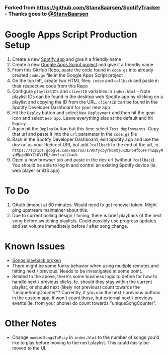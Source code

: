 ### Forked from https://github.com/StanvBaarsen/SpotifyTracker - Thanks goes to [@StanvBaarsen](https://github.com/StanvBaarsen)

# Google Apps Script Production Setup
1. Create a new [Spotify app](https://developer.spotify.com/dashboard/applications/) and give it a friendly name
1. Create a new [Google Apps Script project](https://script.google.com/home/projects/create) and give it a friendly name
1. From this GitHub Repo, paste the code found in  `code.gs` into already created `code.gs` file in the Google Apps Script project
1. On the top left, create two HTML files: `index` and `callback` and paste in their respective code from this Repo
1. Configure `playlistIDs` and `clientID` variables in `index.html` - Note playlist IDs can be found in the desktop web Spotify app by clicking on a playlist and copying the ID from the URL. `clientID` can be found in the Spotify Developer Dashboard for your new app
1. Hit the `Deploy` button and select `New Deployment` and then hit the gear icon and select `Web app`. Leave everything else at the default and hit `Deploy`
1. Again hit the `Deploy` button but this time select `Test deployments`. Copy that url and paste it into the `url` parameter in the `code.gs` file
1. Back in the Spotify Developer Dashboard, edit Spotify app and use the dev url as your Redirect URI, but add `?callback` to the end of the url, ie. `https://script.google.com/macros/s/AKfycbyrkbmXjuR3LPoHfbGFF7hZqEyMyUMpgd0kY7tOViFQ/dev?callback`
1. Open a new browser tab and paste in the dev url (without `?callback`). You should be able to log in and control an existing Spotify device (ie. web player or iOS app)

# To Do
1. OAuth timeout at 60 minutes. Would need to get renewal token. Might ping upstream maintainer about this.
1. Due to current polling design / timing, there is brief playback of the next song before switching playlists. Could possibly use progress updates and set volume immediately before / after song change.

# Known Issues
- [Sonos playback broken](https://community.spotify.com/t5/Spotify-for-Developers/Sonos-speakers-not-showing-in-GET-player-devices/td-p/5175462)
- There might be some funky behavior when using multiple remotes and hitting next / previous. Needs to be investigated at some point. 
- Related to the above, there's some business logic to define for how to handle next / previous clicks. Ie. should they stay within the current playlist, or should next (likely not previous) count towards the "uniqueSongCounter"? Currently, if you use the next / previous buttons in the custom app, it won't count those, but external next / previous events (ie. from your phone) do count towards "uniqueSongCounter".

# Other Notes
- Change `numberSongsToPlay` in `index.html` to the number of songs you'd like to play before moving to the next playlist. This could easily be moved to the UI.